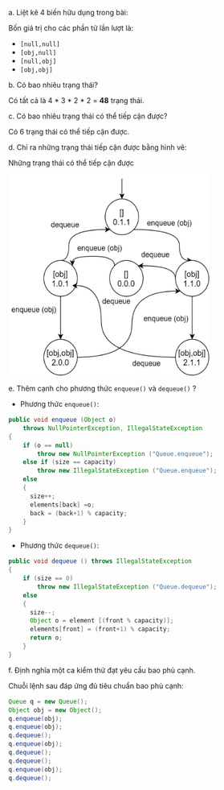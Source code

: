 a. Liệt kê 4 biến hữu dụng trong bài:

Bốn giá trị cho các phần tử lần lượt là:
- `[null,null]`
- `[obj,null]`
- `[null,obj]`
- `[obj,obj]`

b. Có bao nhiêu trạng thái?

Có tất cả là 4 * 3 * 2 * 2 = **48** trạng thái.

c. Có bao nhiêu trạng thái có thể tiếp cận được?

Có 6 trạng thái có thể tiếp cận được.

d. Chỉ ra những trạng thái tiếp cận được bằng hình vẽ:
 
 Những trạng thái có thể tiếp cận được

<img src="./imgs/Section7.5-1.png" width="400" height="400">

e. Thêm cạnh cho phương thức `enqueue()` và `dequeue()` ?

- Phương thức `enqueue()`:
```java
public void enqueue (Object o) 
    throws NullPointerException, IllegalStateException 
{ 
    if (o == null) 
        throw new NullPointerException ("Queue.enqueue");
    else if (size == capacity) 
        throw new IllegalStateException ("Queue.enqueue"); 
    else
    {
      size++;
      elements[back] =o;
      back = (back+1) % capacity;
    }
}
```

- Phương thức `dequeue()`:
```java
public void dequeue () throws IllegalStateException 
{ 
    if (size == 0) 
        throw new IllegalStateException ("Queue.dequeue");
    else
    {
      size--;
      Object o = element [(front % capacity)];
      elements[front] = (front+1) % capacity;
      return o;
    }
}
```

f. Định nghĩa một ca kiểm thử đạt yêu cầu bao phủ cạnh.

Chuỗi lệnh sau đáp ứng đủ tiêu chuẩn bao phủ cạnh:
```java
Queue q = new Queue();
Object obj = new Object();
q.enqueue(obj); 
q.enqueue(obj); 
q.dequeue(); 
q.enqueue(obj); 
q.dequeue(); 
q.dequeue(); 
q.enqueue(obj); 
q.dequeue();
```

